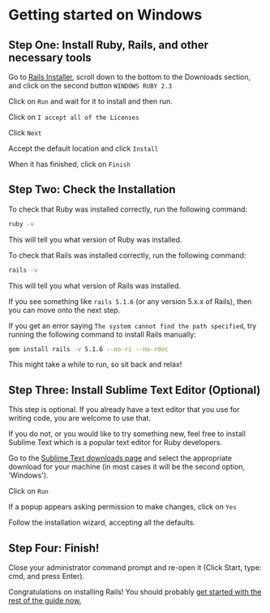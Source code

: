 # Getting started on Windows

## Step One: Install Ruby, Rails, and other necessary tools

Go to [Rails Installer](http://railsinstaller.org/en), scroll down to the bottom to the Downloads section, and click on the second button `WINDOWS RUBY 2.3`

Click on `Run` and wait for it to install and then run.

Click on `I accept all of the Licenses`

Click `Next`

Accept the default location and click `Install`

When it has finished, click on `Finish`

## Step Two: Check the Installation

To check that Ruby was installed correctly, run the following command:

```sh
ruby -v
```

This will tell you what version of Ruby was installed.

To check that Rails was installed correctly, run the following command:

```sh
rails -v
```

This will tell you what version of Rails was installed.

If you see something like `rails 5.1.6` (or any version 5.x.x of Rails), then you can move onto the next step.

If you get an error saying `The system cannot find the path specified`, try running the following command to install Rails manually:

```sh
gem install rails -v 5.1.6 --no-ri --no-rdoc
```

This might take a while to run, so sit back and relax!

## Step Three: Install Sublime Text Editor (Optional)

This step is optional. If you already have a text editor that you use for writing code, you are welcome to use that.

If you do not, or you would like to try something new, feel free to install Sublime Text which is a popular text editor for Ruby developers.

Go to the [Sublime Text downloads page](https://www.sublimetext.com/3) and select the appropriate download for your machine (in most cases it will be the second option, 'Windows').

Click on `Run`

If a popup appears asking permission to make changes, click on `Yes`

Follow the installation wizard, accepting all the defaults.

## Step Four: Finish!

Close your administrator command prompt and re-open it (Click Start, type: cmd, and press Enter).

Congratulations on installing Rails! You should probably [get started with the rest of the guide now.](/guides/installfest/getting_started)

